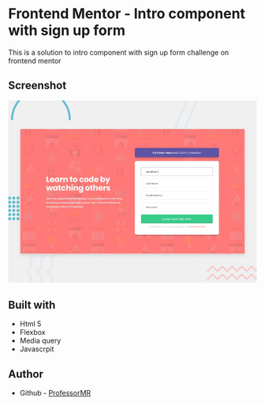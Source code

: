 # Frontend Mentor - Intro component with sign up form

This is a solution to intro component with sign up form challenge on frontend mentor

## Screenshot

![Design preview for the Intro component with sign up form coding challenge](./design/desktop-preview.jpg)

## Built with

- Html 5
- Flexbox
- Media query
- Javascrpit

## Author

- Github - [ProfessorMR](https://github.com/ProfessorMR/)
